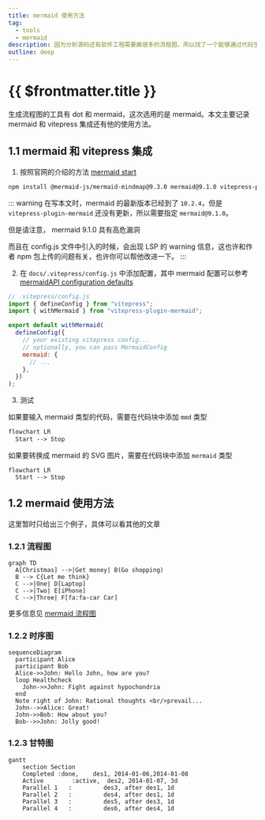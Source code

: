 ```yaml
---
title: mermaid 使用方法
tag:
  - tools
  - mermaid
description: 因为分析源码还有软件工程需要画很多的流程图，所以找了一个能够通过代码生成的工具。这次选用的是 mermaid
outline: deep
---
```


# {{ $frontmatter.title }}

生成流程图的工具有 dot 和 mermaid，这次选用的是 mermaid。本文主要记录 mermaid 和 vitepress 集成还有他的使用方法。

## 1.1 mermaid 和 vitepress 集成

1. 按照官网的介绍的方法 [mermaid start](https://emersonbottero.github.io/vitepress-plugin-mermaid/guide/getting-started.html)

```bash
npm install @mermaid-js/mermaid-mindmap@9.3.0 mermaid@9.1.0 vitepress-plugin-mermaid@2.0.10
```

::: warning
在写本文时，mermaid 的最新版本已经到了 `10.2.4`，但是 `vitepress-plugin-mermaid` 还没有更新，所以需要指定 `mermaid@9.1.0`。

但是请注意， mermaid 9.1.0 具有高危漏洞

而且在 config.js 文件中引入的时候，会出现 LSP 的 warning 信息，这也许和作者 npm 包上传的问题有关，也许你可以帮他改进一下。
:::

2. 在 `docs/.vitepress/config.js` 中添加配置，其中 mermaid 配置可以参考 [mermaidAPI configuration defaults](https://mermaid.js.org/config/setup/modules/mermaidAPI.html#mermaidapi-configuration-defaults)

```js
// .vitepress/config.js
import { defineConfig } from "vitepress";
import { withMermaid } from "vitepress-plugin-mermaid";

export default withMermaid(
  defineConfig({
    // your existing vitepress config...
    // optionally, you can pass MermaidConfig
    mermaid: {
      // ...
    },
  })
);
```

3. 测试

如果要输入 mermaid 类型的代码，需要在代码块中添加 `mmd` 类型

```mmd
flowchart LR
  Start --> Stop
```

如果要转换成 mermaid 的 SVG 图片，需要在代码块中添加 `mermaid` 类型

```mermaid
flowchart LR
  Start --> Stop
```

## 1.2 mermaid 使用方法

这里暂时只给出三个例子，具体可以看其他的文章

### 1.2.1 流程图

```mermaid
graph TD
  A[Christmas] -->|Get money| B(Go shopping)
  B --> C{Let me think}
  C -->|One| D[Laptop]
  C -->|Two| E[iPhone]
  C -->|Three| F[fa:fa-car Car]
```

更多信息见 [mermaid 流程图](./flowchart)

### 1.2.2 时序图

```mermaid
sequenceDiagram
  participant Alice
  participant Bob
  Alice->>John: Hello John, how are you?
  loop Healthcheck
    John->>John: Fight against hypochondria
  end
  Note right of John: Rational thoughts <br/>prevail...
  John-->>Alice: Great!
  John->>Bob: How about you?
  Bob-->>John: Jolly good!
```

### 1.2.3 甘特图

```mermaid
gantt
    section Section
    Completed :done,    des1, 2014-01-06,2014-01-08
    Active        :active,  des2, 2014-01-07, 3d
    Parallel 1   :         des3, after des1, 1d
    Parallel 2   :         des4, after des1, 1d
    Parallel 3   :         des5, after des3, 1d
    Parallel 4   :         des6, after des4, 1d
```
